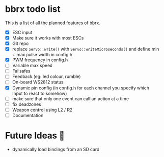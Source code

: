 # bbrx todo list
This is a list of all the planned features of bbrx.

- [x] ESC input
- [x] Make sure it works with most ESCs
- [x] Git repo
- [x] replace `Servo::write()` with `Servo::writeMicroseconds()` and define min + max pulse width in config.h
- [x] PWM frequency in config.h
- [ ] Variable max speed
- [ ] Failsafes
- [ ] Feedback (eg: led colour, rumble)
- [ ] On-board WS2812 status
- [x] Dynamic pin config (in config.h for each channel you specify which input to react to somehow)
- [ ] make sure that only one event can call an action at a time
- [ ] fix deadzones
- [ ] Weapon control using L2 / R2
- [ ] Documentation

# Future Ideas :thinking:
- dynamically load bindings from an SD card